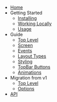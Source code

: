 - [Home](/)
- Getting Started
  - [Installing](/docs/Installing)
  - [Working Locally](/docs/WorkingLocally)
  - [Usage](/docs/Usage)
- Guide
  - [Top Level](/docs/top-level-api)
  - [Screen](/docs/screen-api)
  - [Events](/docs/events)
  - [Layout Types](/docs/layout-types)
  - [Styling](/docs/styling)
  - [TopBar Buttons](/docs/topBar-buttons) 
  - [Animations](/docs/animations)
- Migration from v1
  - [Top Level](/docs/top-level-api-migration)
  - [Options](/docs/options-migration)
- [API](/api/README)